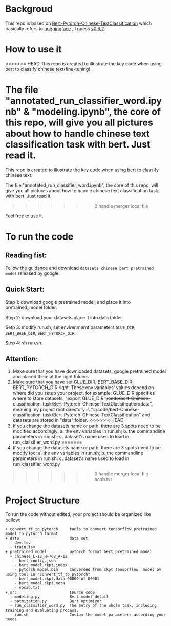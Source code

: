# Backgroud
This repo is based on [Bert-Pytorch-Chinese-TextClassification](https://github.com/xieyufei1993/Bert-Pytorch-Chinese-TextClassification) which basically refers to [huggingface](https://github.com/huggingface/transformers) , I guess [v0.6.2](https://github.com/huggingface/transformers/releases/tag/v0.6.2).

# How to use it 
<<<<<<< HEAD
This repo is created to illustrate the key code when using bert to classify chinese text(fine-tuning). 

The file "annotated_run_classifier_word.ipynb" & "modeling.ipynb", the core of this repo, will give you all pictures about how to handle chinese text classification task with bert. Just read it.
=======
This repo is created to illustrate the key code when using bert to classify chinese text. 

The file "annotated_run_classifier_word.ipynb", the core of this repo, will give you all pictures about how to handle chinese text classification task with bert. Just read it.
>>>>>>> 0 handle merger local file

Feel free to use it.


  
# To run the code 
## Reading fist:

Fellow [the guidance](https://github.com/xieyufei1993/Bert-Pytorch-Chinese-TextClassification) and download `datasets`, `chinese bert pretrained model` released by google.

## Quick Start:

Step 1: download google pretrained model, and place it into pretrained_model folder.

Step 2: download your datasets place it into data folder.

Setp 3: modify run.sh, set envirenmernt parameters `GLUE_DIR`, `BERT_BASE_DIR`, `BERT_PYTORCH_DIR`.

Step 4: sh run.sh.


## Attention: 

1. Make sure that you have downloaded datasets, google pretrained model and placed them at the right folders.
2. Make sure that you have set GLUE_DIR, BERT_BASE_DIR, BERT_PYTORCH_DIR right. These env variables' values depend on where did you setup your project. for example: GLUE_DIR specifies where to store datasets, "export GLUE_DIR=~~/code/bert-Chinese-classification-task/Bert-Pytorch-Chinese-TextClassification~~/data", meaning my project root directory is "~/code/bert-Chinese-classification-task/Bert-Pytorch-Chinese-TextClassification" and datasets are stored in "data" folder.
<<<<<<< HEAD
3. If you change the datasets name or path, there are 3 spots need to be modified accordingly: a. the env variables in run.sh; b. the commandline parameters in run.sh; c. dataset's name used to load in run_classifier_word.py
=======
3. If you change the datasets name or path, there are 3 spots need to be modify too: a. the env variables in run.sh; b. the commandline parameters in run.sh; c. dataset's name used to load in run_classifier_word.py
>>>>>>> 0 handle merger local file
ocab.txt


# Project Structure
To run the code without edited, your project should be organized like bellow:

```
+ convert_tf_to_pytorch     tools to convert tensorflow pretrained model to pytorch format 
+ data                      data set
  - dev.tsv  
  - train.tsv
+ pretrained_model          pytorch format bert pretrained model
  + chinese_L-12_H-768_A-12
    - bert_config.json                     
    - bert_model.ckpt.index  
    - pytorch_model.bin     Converded from ckpt tensorflow  model by using tool in "convert_tf_to_pytorch"
    - bert_model.ckpt.data-00000-of-00001  
    - bert_model.ckpt.meta   
    - vocab.txt
+ src                       source code 
  - modeling.py             Bert model detail
  - optmization.py          Bert optimizor
  - run_classifier_word.py  The entry of the whole task, including training and evaluating process.
  - run.sh                  Costom the model parameters according your needs
 ```
